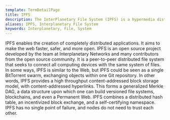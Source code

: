 ```yaml
---
template: TermDetailPage
title: IPFS
description: The InterPlanetary File System (IPFS) is a hypermedia distribution protocol, addressed by content and identities.
aliases: IPFS, Interplanetary File System
keywords: Interplanetary, File, System
---
```


IPFS enables the creation of completely distributed applications. It aims to make the web faster, safer, and more open. IPFS is an open source project developed by the team at Interplanetary Networks and many contributors from the open source community. It is a peer-to-peer distributed file system that seeks to connect all computing devices with the same system of files. In some ways, IPFS is similar to the Web, but IPFS could be seen as a single BitTorrent swarm, exchanging objects within one Git repository. In other words, IPFS provides a high throughput content-addressed block storage model, with content-addressed hyperlinks. This forms a generalized Merkle DAG, a data structure upon which one can build versioned file systems, blockchains, and even a Permanent Web. IPFS combines a distributed hash table, an incentivized block exchange, and a self-certifying namespace. IPFS has no single point of failure, and nodes do not need to trust each other.